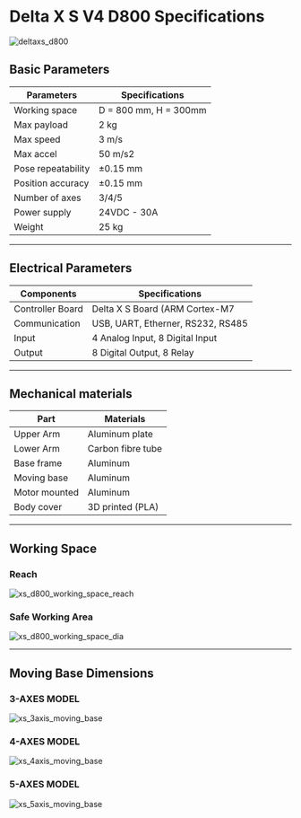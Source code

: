 # Delta X S V4 D800 Specifications

![deltaxs_d800](https://raw.githubusercontent.com/deltaxrobot/Delta-X-Docs/gh-pages/images/deltaxs.png)

## Basic Parameters

|Parameters                   | Specifications      |
|-----------------------------|---------------------|
|Working space                |D = 800 mm, H = 300mm|
|Max payload                  |2 kg                 |
|Max speed                    |3 m/s                |
|Max accel                    |50 m/s2              |
|Pose repeatability           |±0.15 mm             |
|Position accuracy            |±0.15 mm             |
|Number of axes               |3/4/5                |
|Power supply                 |24VDC - 30A          |
|Weight                       |25 kg                |

---

## Electrical Parameters

|Components                   | Specifications                  |
|-----------------------------|---------------------------------|
|Controller Board             |Delta X S Board (ARM Cortex-M7    |
|Communication                |USB, UART, Etherner, RS232, RS485|
|Input                        |4 Analog Input, 8 Digital Input  |
|Output                       |8 Digital Output, 8 Relay        |

---

## Mechanical materials

|Part                         | Materials           |
|-----------------------------|---------------------|
|Upper Arm                    |Aluminum plate       |
|Lower Arm                    |Carbon fibre tube    |
|Base frame                   |Aluminum             |
|Moving base                  |Aluminum             |
|Motor mounted                |Aluminum             |
|Body cover                   |3D printed (PLA)     |

---

## Working Space

<!-- [![Foo](http://www.google.com.au/images/nav_logo7.png)](http://google.com.au/) -->

### Reach

![xs_d800_working_space_reach](https://raw.githubusercontent.com/deltaxrobot/Delta-X-Docs/gh-pages/images/xs_d800_workingspace.png)

### Safe Working Area

![xs_d800_working_space_dia](https://raw.githubusercontent.com/deltaxrobot/Delta-X-Docs/gh-pages/images/xs_d800_workingspace_dia.png)

---

## Moving Base Dimensions

### 3-AXES MODEL

![xs_3axis_moving_base](https://raw.githubusercontent.com/deltaxrobot/Delta-X-Docs/gh-pages/images/xs_3axis_moving_base.png)

### 4-AXES MODEL

![xs_4axis_moving_base](https://raw.githubusercontent.com/deltaxrobot/Delta-X-Docs/gh-pages/images/xs_4axis_moving_base.png)

### 5-AXES MODEL

![xs_5axis_moving_base](https://raw.githubusercontent.com/deltaxrobot/Delta-X-Docs/gh-pages/images/xs_5axis_moving_base.png)

